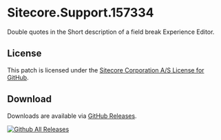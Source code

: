 # Sitecore.Support.157334
Double quotes in the Short description of a field break Experience Editor.

## License  
This patch is licensed under the [Sitecore Corporation A/S License for GitHub](https://github.com/sitecoresupport/Sitecore.Support.157334/blob/master/LICENSE).  

## Download  
Downloads are available via [GitHub Releases](https://github.com/sitecoresupport/Sitecore.Support.157334/releases).  

[![Github All Releases](https://img.shields.io/github/downloads/SitecoreSupport/Sitecore.Support.157334/total.svg)](https://github.com/SitecoreSupport/Sitecore.Support.157334/releases)
